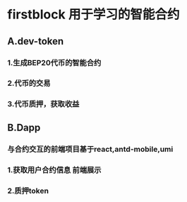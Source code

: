 # firstblock 用于学习的智能合约

## A.dev-token 
### 1.生成BEP20代币的智能合约
### 2.代币的交易
### 3.代币质押，获取收益


## B.Dapp
### 与合约交互的前端项目基于react,antd-mobile,umi
### 1.获取用户合约信息 前端展示
### 2.质押token
